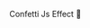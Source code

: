 <!DOCTYPE html>
<html lang="en">
<head>
    <meta charset="UTF-8">
    <meta http-equiv="X-UA-Compatible" content="IE=edge">
    <meta name="viewport" content="width=device-width, initial-scale=1.0">
    <link rel="stylesheet" href="style.css">
    <title>Document</title>
</head>
<body>
    <p>Confetti Js Effect 🎇</p>
    <script src="confetti.js"></script>
    <!-- Confetti  JS-->
    <script>

        // start

        const start = () => {
            setTimeout(function() {
                confetti.start()
            }, 1000); // 1000 is time that after 1 second start the confetti ( 1000 = 1 sec)
        };

        //  Stop

        const stop = () => {
            setTimeout(function() {
                confetti.stop()
            }, 5000); // 5000 is time that after 5 second stop the confetti ( 5000 = 5 sec)
        };

        start();
        stop();
    </script>
</body>
</html>


# Table of Contents


![Professional Headshot](https://github.com/user-attachments/assets/68bd6eb1-4810-4f60-ad7f-d6558da60d4b)
